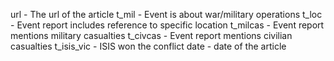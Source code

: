 url - The url of the article
t_mil - Event is about war/military operations
t_loc - Event report includes reference to specific location
t_milcas - Event report mentions military casualties
t_civcas - Event report mentions civilian casualties
t_isis_vic - ISIS won the conflict
date - date of the article